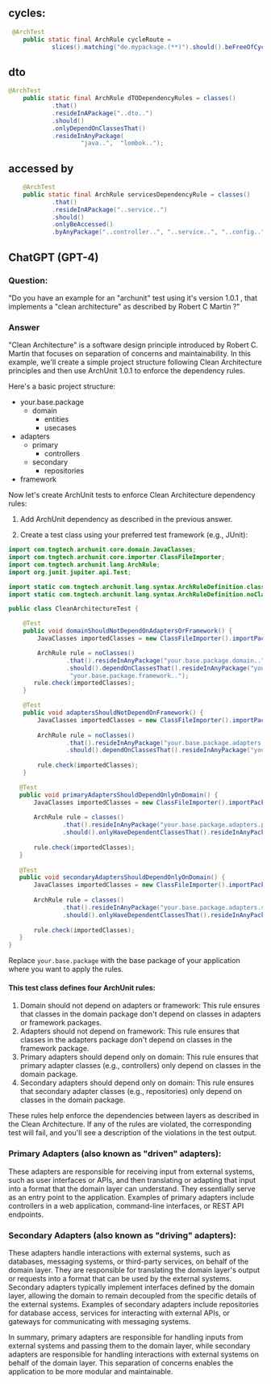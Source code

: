 ## cycles:
```java
 @ArchTest
    public static final ArchRule cycleRoute =
            slices().matching("de.mypackage.(**)").should().beFreeOfCycles();
```
## dto
```java
@ArchTest
    public static final ArchRule dTODependencyRules = classes()
            .that()
            .resideInAPackage("..dto..")
            .should()
            .onlyDependOnClassesThat()
            .resideInAnyPackage(
                    "java..",  "lombok..");
```
## accessed by
```java
    @ArchTest
    public static final ArchRule servicesDependencyRule = classes()
            .that()
            .resideInAPackage("..service..")
            .should()
            .onlyBeAccessed()
            .byAnyPackage("..controller..", "..service..", "..config..");
```
## ChatGPT (GPT-4)
### Question: 
"Do you have an example for an "archunit"  test using it's version 1.0.1 , that implements a "clean architecture" as described by Robert C Martin ?"

### Answer
"Clean Architecture" is a software design principle introduced by Robert C. Martin that focuses on separation of concerns and maintainability. In this example, we'll create a simple project structure following Clean Architecture principles and then use ArchUnit 1.0.1 to enforce the dependency rules.

Here's a basic project structure:

* your.base.package
  * domain
    * entities
    * usecases
* adapters
  * primary
    * controllers
  * secondary
    * repositories
* framework

Now let's create ArchUnit tests to enforce Clean Architecture dependency rules:

1. Add ArchUnit dependency as described in the previous answer.

1. Create a test class using your preferred test framework (e.g., JUnit):

```java
import com.tngtech.archunit.core.domain.JavaClasses;
import com.tngtech.archunit.core.importer.ClassFileImporter;
import com.tngtech.archunit.lang.ArchRule;
import org.junit.jupiter.api.Test;

import static com.tngtech.archunit.lang.syntax.ArchRuleDefinition.classes;
import static com.tngtech.archunit.lang.syntax.ArchRuleDefinition.noClasses;

public class CleanArchitectureTest {

    @Test
    public void domainShouldNotDependOnAdaptersOrFramework() {
        JavaClasses importedClasses = new ClassFileImporter().importPackages("your.base.package");

        ArchRule rule = noClasses()
                .that().resideInAnyPackage("your.base.package.domain..")
                .should().dependOnClassesThat().resideInAnyPackage("your.base.package.adapters..", 
                 "your.base.package.framework..");
       rule.check(importedClasses);
    }

    @Test
    public void adaptersShouldNotDependOnFramework() {
        JavaClasses importedClasses = new ClassFileImporter().importPackages("your.base.package");
    
        ArchRule rule = noClasses()
                .that().resideInAnyPackage("your.base.package.adapters..")
                .should().dependOnClassesThat().resideInAnyPackage("your.base.package.framework..");
    
        rule.check(importedClasses);
    }

   @Test
   public void primaryAdaptersShouldDependOnlyOnDomain() {
       JavaClasses importedClasses = new ClassFileImporter().importPackages("your.base.package");
   
       ArchRule rule = classes()
               .that().resideInAnyPackage("your.base.package.adapters.primary..")
               .should().onlyHaveDependentClassesThat().resideInAnyPackage("your.base.package.domain..");
   
       rule.check(importedClasses);
   }
   
   @Test
   public void secondaryAdaptersShouldDependOnlyOnDomain() {
       JavaClasses importedClasses = new ClassFileImporter().importPackages("your.base.package");
   
       ArchRule rule = classes()
               .that().resideInAnyPackage("your.base.package.adapters.secondary..")
               .should().onlyHaveDependentClassesThat().resideInAnyPackage("your.base.package.domain..");
   
       rule.check(importedClasses);
   }
}
```

Replace `your.base.package` with the base package of your application where you want to apply the rules.

#### This test class defines four ArchUnit rules:

1. Domain should not depend on adapters or framework: This rule ensures that classes in the domain package don't depend on classes in adapters or framework packages.
2. Adapters should not depend on framework: This rule ensures that classes in the adapters package don't depend on classes in the framework package.
3. Primary adapters should depend only on domain: This rule ensures that primary adapter classes (e.g., controllers) only depend on classes in the domain package.
4. Secondary adapters should depend only on domain: This rule ensures that secondary adapter classes (e.g., repositories) only depend on classes in the domain package.

These rules help enforce the dependencies between layers as described in the Clean Architecture. If any of the rules are violated, the corresponding test will fail, and you'll see a description of the violations in the test output.



### Primary Adapters (also known as "driven" adapters):
These adapters are responsible for receiving input from external systems, such as user interfaces or APIs, and then translating or adapting that input into a format that the domain layer can understand. They essentially serve as an entry point to the application. Examples of primary adapters include controllers in a web application, command-line interfaces, or REST API endpoints.

### Secondary Adapters (also known as "driving" adapters):
These adapters handle interactions with external systems, such as databases, messaging systems, or third-party services, on behalf of the domain layer. They are responsible for translating the domain layer's output or requests into a format that can be used by the external systems. Secondary adapters typically implement interfaces defined by the domain layer, allowing the domain to remain decoupled from the specific details of the external systems. Examples of secondary adapters include repositories for database access, services for interacting with external APIs, or gateways for communicating with messaging systems.

In summary, primary adapters are responsible for handling inputs from external systems and passing them to the domain layer, while secondary adapters are responsible for handling interactions with external systems on behalf of the domain layer. This separation of concerns enables the application to be more modular and maintainable.